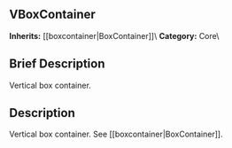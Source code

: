 ##  VBoxContainer  
**Inherits:** [[boxcontainer|BoxContainer]]\\
**Category:** Core\\
##  Brief Description  
Vertical box container.
##  Description  
Vertical box container. See [[boxcontainer|BoxContainer]].
